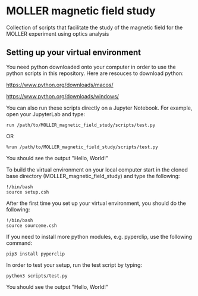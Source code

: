 # MOLLER magnetic field study
Collection of scripts that facilitate the study of the magnetic field for the MOLLER experiment using optics analysis

## Setting up your virtual environment
You need python downloaded onto your computer in order to use the python scripts in this repository. Here are resouces to download python:

https://www.python.org/downloads/macos/

https://www.python.org/downloads/windows/

You can also run these scripts directly on a Jupyter Notebook. For example, open your JupyterLab and type:
```
run /path/to/MOLLER_magnetic_field_study/scripts/test.py
```
OR
```
%run /path/to/MOLLER_magnetic_field_study/scripts/test.py
```
You should see the output "Hello, World!"

To build the virtual environment on your local computer start in the cloned base directory (MOLLER_magnetic_field_study) and type the following:
```
!/bin/bash
source setup.csh
```

After the first time you set up your virtual environment, you should do the following:
```
!/bin/bash
source sourceme.csh
```
If you need to install more python modules, e.g. pyperclip, use the following command:
```
pip3 install pyperclip
```
In order to test your setup, run the test script by typing:
```
python3 scripts/test.py
```
You should see the output "Hello, World!"
